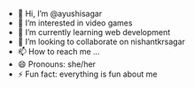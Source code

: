- 👋 Hi, I’m @ayushisagar
- 👀 I’m interested in video games 
- 🌱 I’m currently learning web development 
- 💞️ I’m looking to collaborate on nishantkrsagar
- 📫 How to reach me ...
- 😄 Pronouns: she/her
- ⚡ Fun fact: everything is fun about me 

<!---
ayushisagar/ayushisagar is a ✨ special ✨ repository because its `README.md` (this file) appears on your GitHub profile.
You can click the Preview link to take a look at your changes.
--->
